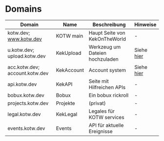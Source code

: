 # Domains

| Domain                         | Name       | Beschreibung                    | Hinweise                            |
| ------------------------------ | ---------- | ------------------------------- | ----------------------------------- |
| kotw.dev; www.kotw.dev         | KOTW main  | Haupt Seite von KekOnTheWorld   | -                                   |
| u.kotw.dev; upload.kotw.dev    | KekUpload  | Werkzeug um Dateien hochzuladen | Siehe <a href="kekupload">hier</a>  |
| acc.kotw.dev; account.kotw.dev | KekAccount | Account system                  | Siehe <a href="kekaccount">hier</a> |
| api.kotw.dev                   | KekAPI     | Seite mit Hilfreichen APIs      | -                                   |
| bobux.kotw.dev                 | Bobux      | Ein bobux rickroll              | -                                   |
| projects.kotw.dev              | Projekte   | (privat)                        | -                                   |
| legal.kotw.dev                 | KekLegal   | Legales für KOTW services       | -                                   |
| events.kotw.dev                | Events     | API für aktuelle Ereignisse     | -                                   |
